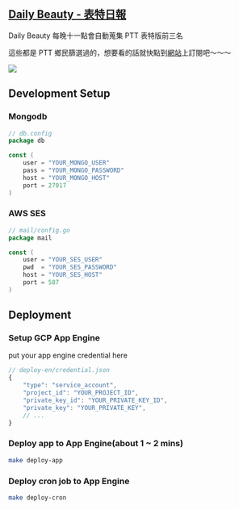 ## [Daily Beauty - 表特日報](https://daily-beauty.xyz)

Daily Beauty 每晚十一點會自動蒐集 PTT 表特版前三名

這些都是 PTT 鄉民篩選過的，想要看的話就快點到[網站](https://daily-beauty.xyz)上訂閱吧～～～

![](https://i.imgur.com/RdNBuie.png)

## Development Setup

### Mongodb

```go
// db.config
package db

const (
    user = "YOUR_MONGO_USER"
    pass = "YOUR_MONGO_PASSWORD"
    host = "YOUR_MONGO_HOST"
    port = 27017
)
```

### AWS SES

```go
// mail/config.go
package mail

const (
    user = "YOUR_SES_USER"
    pwd  = "YOUR_SES_PASSWORD"
    host = "YOUR_SES_HOST"
    port = 587
)
```

## Deployment

### Setup GCP App Engine

put your app engine credential here

```js
// deploy-en/credential.json
{
    "type": "service_account",
    "project_id": "YOUR_PROJECT_ID",
    "private_key_id": "YOUR_PRIVATE_KEY_ID",
    "private_key": "YOUR_PRIVATE_KEY",
    // ...
}
```

### Deploy app to App Engine(about 1 ~ 2 mins)

```bash
make deploy-app
```

### Deploy cron job to App Engine

```bash
make deploy-cron
```

